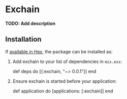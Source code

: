 # Exchain

**TODO: Add description**

## Installation

If [available in Hex](https://hex.pm/docs/publish), the package can be installed as:

  1. Add exchain to your list of dependencies in `mix.exs`:

        def deps do
          [{:exchain, "~> 0.0.1"}]
        end

  2. Ensure exchain is started before your application:

        def application do
          [applications: [:exchain]]
        end


